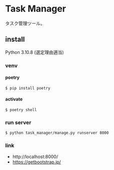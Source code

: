 # Task Manager
タスク管理ツール。

## install

Python 3.10.8 (選定理由適当)

### venv

#### poetry

```
$ pip install poetry
```

#### activate

```
$ poetry shell
```


### run server

```
$ python task_manager/manage.py runserver 8000
```

### link

* http://localhost:8000/
* https://getbootstrap.jp/

